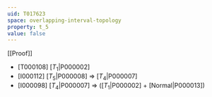 ```yaml
---
uid: T017623
space: overlapping-interval-topology
property: t_5
value: false
---
```

[[Proof]]

* [T000108] [$T_1$|P000002]
* [I000112] [$T_5$|P000008] => [$T_4$|P000007]
* [I000098] [$T_4$|P000007] => ([$T_1$|P000002] + [Normal|P000013])

